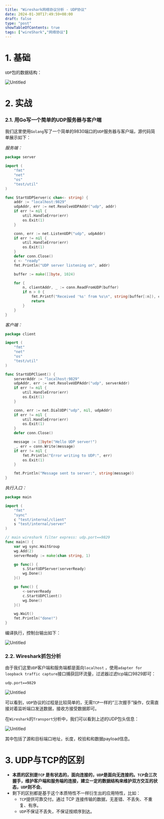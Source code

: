 ```yaml
---
title: "Wireshark网络协议分析 - UDP协议"
date: 2024-01-30T17:49:59+08:00
draft: false
type: "post"
showTableOfContents: true
tags: ["wireShark","网络协议"]
---
```


# 1. 基础

`UDP`包的数据结构：

![Untitled](https://img.masaiqi.com/202401301820404.png)

# 2. 实战

### 2.1. 用Go写一个简单的UDP服务器与客户端

我们这里使用`Golang`写了一个简单的9830端口的`UDP`服务器与客户端，源代码简单展示如下：

*服务端：*

```go
package server

import (
	"fmt"
	"net"
	"os"
	"test/util"
)

func StartUDPServer(c chan<- string) {
	addr := "localhost:9829"
	udpAddr, err := net.ResolveUDPAddr("udp", addr)
	if err != nil {
		util.HandleError(err)
		os.Exit(1)
	}

	conn, err := net.ListenUDP("udp", udpAddr)
	if err != nil {
		util.HandleError(err)
		os.Exit(1)
	}
	defer conn.Close()
	c <- "ready"
	fmt.Println("UDP server listening on", addr)

	buffer := make([]byte, 1024)

	for {
		n, clientAddr, _ := conn.ReadFromUDP(buffer)
		if n > 0 {
			fmt.Printf("Received '%s' from %s\n", string(buffer[:n]), clientAddr)
			return
		}
	}
}
```

*客户端：*

```go
package client

import (
	"fmt"
	"net"
	"os"
	"test/util"
)

func StartUDPClient() {
	serverAddr := "localhost:9829"
	udpAddr, err := net.ResolveUDPAddr("udp", serverAddr)
	if err != nil {
		util.HandleError(err)
		os.Exit(1)
	}

	conn, err := net.DialUDP("udp", nil, udpAddr)
	if err != nil {
		util.HandleError(err)
		os.Exit(1)
	}
	defer conn.Close()

	message := []byte("Hello UDP server!")
	_, err = conn.Write(message)
	if err != nil {
		fmt.Println("Error writing to UDP:", err)
		os.Exit(1)
	}

	fmt.Println("Message sent to server:", string(message))
}
```

*执行入口：*

```go
package main

import (
	"fmt"
	"sync"
	c "test/internal/client"
	s "test/internal/server"
)

// main wireshark filter express: udp.port==9829
func main() {
	var wg sync.WaitGroup
	wg.Add(2)
	serverReady := make(chan string, 1)

	go func() {
		s.StartUDPServer(serverReady)
		wg.Done()
	}()

	go func() {
		<-serverReady
		c.StartUDPClient()
		wg.Done()
	}()

	wg.Wait()
	fmt.Println("done!")
}
```

编译执行，控制台输出如下：

![Untitled](https://img.masaiqi.com/202401301821680.png)

### 2.2. Wireshark抓包分析

由于我们这里`UDP`客户端和服务端都是面向`localhost` ，使用`adapter for loopback traffic capture`接口捕获回环流量，过滤器过滤tcp端口9829即可：

```bash
udp.port==9829
```

![Untitled](https://img.masaiqi.com/202401301821270.png)

可以看到，`UDP`协议的过程是比较简单的，无需`TCP`一样的“三次握手”操作，仅需直接对着监听端口发送数据，接收方接受数据即可。

在`Wireshark`的`Transport`分析中，我们可以看到上述的UDP包头信息：

![Untitled](https://img.masaiqi.com/202401301820391.png)

其中包括了源和目标端口地址，长度，校验和和数据payload信息。

# 3. UDP与TCP的区别

- **本质的区别是`TCP` 是有状态的，面向连接的，`UDP`是面向无连接的。`TCP`会三次握手，维护客户端和服务端的连接，建立一定的数据结构来维护双方交互的状态，`UDP`则不会**。
- 剩下的区别都是基于这个本质特性不一样衍生出的应用特性，比如：
    - `TCP`提供可靠交付。通过 TCP 连接传输的数据，无差错、不丢失、不重复、有序。
    - `UDP`不保证不丢失，不保证按顺序到达。
